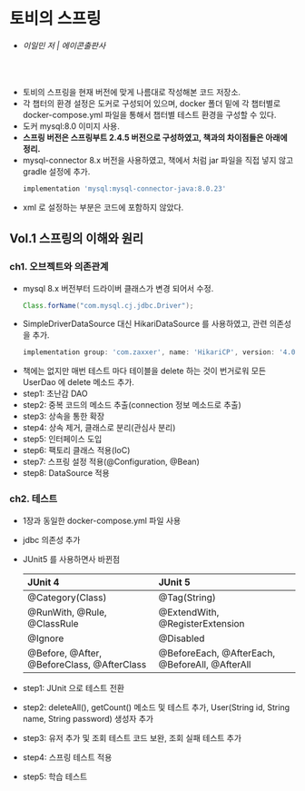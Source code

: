 # 토비의 스프링
- *이일민 저 | 에이콘출판사*
<br>
<br>
  
  
- 토비의 스프링을 현재 버전에 맞게 나름대로 작성해본 코드 저장소.
- 각 챕터의 환경 설정은 도커로 구성되어 있으며, docker 폴더 밑에 각 챕터별로 docker-compose.yml 파일을 통해서 챕터별 테스트 환경을 구성할 수 있다.
- 도커 mysql:8.0 이미지 사용.
- **스프링 버전은 스프링부트 2.4.5 버전으로 구성하였고, 책과의 차이점들은 아래에 정리.** 
- mysql-connector 8.x 버전을 사용하였고, 책에서 처럼 jar 파일을 직접 넣지 않고 gradle 설정에 추가.
  ~~~ groovy
  implementation 'mysql:mysql-connector-java:8.0.23'
  ~~~~
- xml 로 설정하는 부분은 코드에 포함하지 않았다.

## Vol.1 스프링의 이해와 원리
### ch1. 오브젝트와 의존관계
- mysql 8.x 버전부터 드라이버 클래스가 변경 되어서 수정. 
  ~~~ java
  Class.forName("com.mysql.cj.jdbc.Driver");
  ~~~
- SimpleDriverDataSource 대신 HikariDataSource 를 사용하였고, 관련 의존성을 추가.
  ~~~ groovy
  implementation group: 'com.zaxxer', name: 'HikariCP', version: '4.0.3'
  ~~~
- 책에는 없지만 매번 테스트 마다 테이블을 delete 하는 것이 번거로워 모든 UserDao 에 delete 메소드 추가.
- step1: 초난감 DAO
- step2: 중복 코드의 메소드 추출(connection 정보 메소드로 추출)
- step3: 상속을 통한 확장
- step4: 상속 제거, 클래스로 분리(관심사 분리)
- step5: 인터페이스 도입
- step6: 팩토리 클래스 적용(IoC)
- step7: 스프링 설정 적용(@Configuration, @Bean)
- step8: DataSource 적용 

### ch2. 테스트
- 1장과 동일한 docker-compose.yml 파일 사용 
- jdbc 의존성 추가 
- JUnit5 를 사용하면사 바뀐점
  
  |JUnit 4|JUnit 5|
  |:---|:---|
  |@Category(Class)|@Tag(String)|
  |@RunWith, @Rule, @ClassRule|@ExtendWith, @RegisterExtension|
  |@Ignore|@Disabled|
  |@Before, @After, @BeforeClass, @AfterClass|@BeforeEach, @AfterEach, @BeforeAll, @AfterAll|
- step1: JUnit 으로 테스트 전환
- step2: deleteAll(), getCount() 메소드 및 테스트 추가, User(String id, String name, String password) 생성자 추가
- step3: 유저 추가 및 조회 테스트 코드 보완, 조회 실패 테스트 추가
- step4: 스프링 테스트 적용
- step5: 학습 테스트